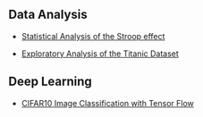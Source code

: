 ## Data Analysis

- [Statistical Analysis of the Stroop effect](https://jkarakas.github.io/Statistical-Analysis-of-the-Stroop-effect/P1-Test-a-Perceptual-Phenomenon.html)

- [Exploratory Analysis of the Titanic Dataset](https://jkarakas.github.io/Exploratory-Analysis-of-the-Titanic-Dataset/)

## Deep Learning

- [CIFAR10 Image Classification with Tensor Flow](https://jkarakas.github.io/Image_Classification/dlnd_image_classification.html)


